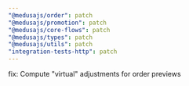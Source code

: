```yaml
---
"@medusajs/order": patch
"@medusajs/promotion": patch
"@medusajs/core-flows": patch
"@medusajs/types": patch
"@medusajs/utils": patch
"integration-tests-http": patch
---
```


fix: Compute "virtual" adjustments for order previews

